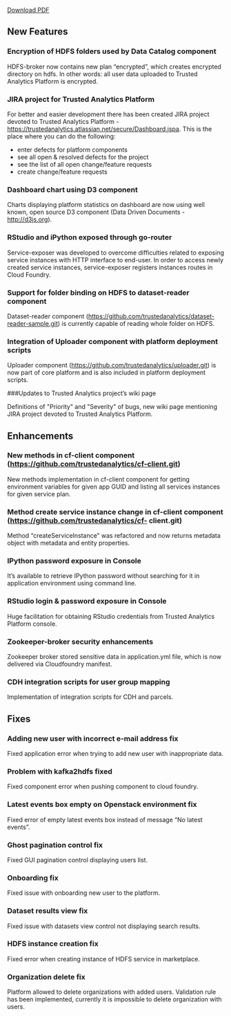 
[Download PDF](releaseNotes/release_notes_september_2015.pdf)

## New Features

### Encryption of HDFS folders used by Data Catalog component

HDFS-broker now contains new plan “encrypted”, which creates encrypted directory on hdfs. In other words: all user data uploaded to Trusted Analytics Platform is encrypted.

### JIRA project for Trusted Analytics Platform

For better and easier development there has been created JIRA project devoted to Trusted Analytics Platform - https://trustedanalytics.atlassian.net/secure/Dashboard.jspa. This is the place where you can do the following:

* enter defects for platform components
* see all open & resolved defects for the project
* see the list of all open change/feature requests
* create change/feature requests

### Dashboard chart using D3 component

Charts displaying platform statistics on dashboard are now using well known, open source D3 component (Data Driven Documents - http://d3js.org).

### RStudio and iPython exposed through go-router
Service-exposer was developed to overcome difficulties related to exposing service instances with HTTP interface to end-user. In order to access newly created service instances, service-exposer registers instances routes in Cloud Foundry.

### Support for folder binding on HDFS to dataset-reader component

Dataset-reader component (https://github.com/trustedanalytics/dataset-reader-sample.git) is currently capable of reading whole folder on HDFS.

### Integration of Uploader component with platform deployment scripts

Uploader component (https://github.com/trustedanalytics/uploader.git) is now part of core platform and is also included in platform deployment scripts.

###Updates to Trusted Analytics project’s wiki page

Definitions of "Priority" and "Severity" of bugs, new wiki page mentioning JIRA project devoted to Trusted Analytics Platform.

## Enhancements

### New methods in cf-client component (https://github.com/trustedanalytics/cf-client.git)

New methods implementation in cf-client component for getting environment variables for given app GUID and listing all services instances for given service plan.

### Method create service instance change in cf-client component (https://github.com/trustedanalytics/cf- client.git)

Method “createServiceInstance” was refactored and now returns metadata object with metadata and entity properties.

### IPython password exposure in Console

It’s available to retrieve IPython password without searching for it in application environment using command line.

### RStudio login & password exposure in Console

Huge facilitation for obtaining RStudio credentials from Trusted Analytics Platform console.

### Zookeeper-broker security enhancements

Zookeeper broker stored sensitive data in application.yml file, which is now delivered via Cloudfoundry manifest.

### CDH integration scripts for user group mapping

Implementation of integration scripts for CDH and parcels.


## Fixes

### Adding new user with incorrect e-mail address fix

Fixed application error when trying to add new user with inappropriate data.

### Problem with kafka2hdfs fixed

Fixed component error when pushing component to cloud foundry.

### Latest events box empty on Openstack environment fix

Fixed error of empty latest events box instead of message “No latest events”.

### Ghost pagination control fix

Fixed GUI pagination control displaying users list.

### Onboarding fix

Fixed issue with onboarding new user to the platform.

### Dataset results view fix

Fixed issue with datasets view control not displaying search results.

### HDFS instance creation fix

Fixed error when creating instance of HDFS service in marketplace.

### Organization delete fix

Platform allowed to delete organizations with added users. Validation rule has been implemented, currently it is impossible to delete organization with users.
